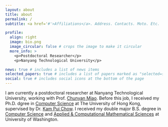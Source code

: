 ```yaml
---
layout: about
title: about
permalink: /
subtitle: <a href='#'>Affiliations</a>. Address. Contacts. Moto. Etc.

profile:
  align: right
  image: bio.png
  image_circular: false # crops the image to make it circular
  more_info: >
    <p>Postdoctoral Researcher</p>
    <p>Nanyang Technological University</p>

news: true # includes a list of news items
selected_papers: true # includes a list of papers marked as "selected={true}"
social: true # includes social icons at the bottom of the page
---
```


I am currently a postdoctoral researcher at Nanyang Technological University, working with Prof. [Chunyan Miao](https://dr.ntu.edu.sg/cris/rp/rp00084). Before this job, I received my Ph.D. dgree in [Computer Science](https://www.cs.hku.hk/) at The University of Hong Kong, supervised by Dr. [Kam Pui Chow](https://www.cs.hku.hk/people/academic-staff/chow). I received my double major B.S. degree in [Computer Science](https://www.cs.washington.edu/) and [Applied & Computational Mathematical Sciences](https://acms.washington.edu/) at University of Washington. 

<!---Write your biography here. Tell the world about yourself. Link to your favorite [subreddit](http://reddit.com). You can put a picture in, too. The code is already in, just name your picture `prof_pic.jpg` and put it in the `img/` folder.

Put your address / P.O. box / other info right below your picture. You can also disable any of these elements by editing `profile` property of the YAML header of your `_pages/about.md`. Edit `_bibliography/papers.bib` and Jekyll will render your [publications page](/al-folio/publications/) automatically.

Link to your social media connections, too. This theme is set up to use [Font Awesome icons](https://fontawesome.com/) and [Academicons](https://jpswalsh.github.io/academicons/), like the ones below. Add your Facebook, Twitter, LinkedIn, Google Scholar, or just disable all of them. -->

